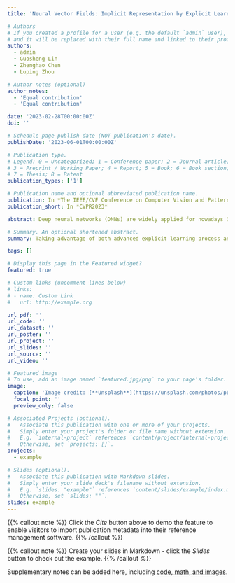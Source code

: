 ```yaml
---
title: 'Neural Vector Fields: Implicit Representation by Explicit Learning'

# Authors
# If you created a profile for a user (e.g. the default `admin` user), write the username (folder name) here
# and it will be replaced with their full name and linked to their profile.
authors:
  - admin
  - Guosheng Lin
  - Zhenghao Chen
  - Luping Zhou

# Author notes (optional)
author_notes:
  - 'Equal contribution'
  - 'Equal contribution'

date: '2023-02-28T00:00:00Z'
doi: ''

# Schedule page publish date (NOT publication's date).
publishDate: '2023-06-01T00:00:00Z'

# Publication type.
# Legend: 0 = Uncategorized; 1 = Conference paper; 2 = Journal article;
# 3 = Preprint / Working Paper; 4 = Report; 5 = Book; 6 = Book section;
# 7 = Thesis; 8 = Patent
publication_types: ['1']

# Publication name and optional abbreviated publication name.
publication: In *The IEEE/CVF Conference on Computer Vision and Pattern Recognition 2023*
publication_short: In *CVPR2023*

abstract: Deep neural networks (DNNs) are widely applied for nowadays 3D surface reconstruction tasks and such methods can be further divided into two categories, which respectively warp templates explicitly by moving vertices or represent 3D surfaces implicitly as signed or unsigned distance functions. Taking advantage of both advanced explicit learning process and powerful representation ability of implicit functions, we propose a novel 3D representation method, Neural Vector Fields (NVF). It not only adopts the explicit learning process to manipulate meshes directly, but also leverages the implicit representation of unsigned distance functions (UDFs) to break the barriers in resolution and topology. Specifically, our method first predicts the displacements from queries towards the surface and models the shapes as Vector Fields. Rather than relying on network differentiation to obtain direction fields as most existing UDF-based methods, the produced vector fields encode the distance and direction fields both and mitigate the ambiguity at ”ridge” points, such that the calculation of direction fields is straightforward and differentiation-free. The differentiation-free characteristic enables us to further learn a shape codebook via Vector Quantization, which encodes the cross-object priors, accelerates the training procedure, and boosts model generalization on cross-category reconstruction. The extensive experiments on surface reconstruction benchmarks indicate that our method outperforms those state-of-the-art methods in different evaluation scenarios including watertight vs nonwatertight shapes, category-specific vs category-agnostic reconstruction, category-unseen reconstruction, and crossdomain reconstruction. Our code will be publicly released.

# Summary. An optional shortened abstract.
summary: Taking advantage of both advanced explicit learning process and powerful representation ability of implicit functions, we propose a novel 3D representation method, Neural Vector Fields (NVF). It not only adopts the explicit learning process to manipulate meshes directly, but also leverages the implicit representation of unsigned distance functions (UDFs) to break the barriers in resolution and topology.

tags: []

# Display this page in the Featured widget?
featured: true

# Custom links (uncomment lines below)
# links:
# - name: Custom Link
#   url: http://example.org

url_pdf: ''
url_code: ''
url_dataset: ''
url_poster: ''
url_project: ''
url_slides: ''
url_source: ''
url_video: ''

# Featured image
# To use, add an image named `featured.jpg/png` to your page's folder.
image:
  caption: 'Image credit: [**Unsplash**](https://unsplash.com/photos/pLCdAaMFLTE)'
  focal_point: ''
  preview_only: false

# Associated Projects (optional).
#   Associate this publication with one or more of your projects.
#   Simply enter your project's folder or file name without extension.
#   E.g. `internal-project` references `content/project/internal-project/index.md`.
#   Otherwise, set `projects: []`.
projects:
  - example

# Slides (optional).
#   Associate this publication with Markdown slides.
#   Simply enter your slide deck's filename without extension.
#   E.g. `slides: "example"` references `content/slides/example/index.md`.
#   Otherwise, set `slides: ""`.
slides: example
---
```


{{% callout note %}}
Click the _Cite_ button above to demo the feature to enable visitors to import publication metadata into their reference management software.
{{% /callout %}}

{{% callout note %}}
Create your slides in Markdown - click the _Slides_ button to check out the example.
{{% /callout %}}

Supplementary notes can be added here, including [code, math, and images](https://wowchemy.com/docs/writing-markdown-latex/).
